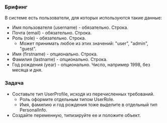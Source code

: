 ### Брифинг

В системе есть пользователи, для которых используются такие данные:

* Имя пользователя (username) - обязательно. Строка.
* Почта (email) - обязательно. Строка.
* Роль (role) - обязательно. Строка.
  * Может принимать любое из этих значений: "user", "admin", "guest".
* Имя (firstname) - опционально. Строка.
* Фамилия (lastname) - опционально. Строка.
* Год рождения (year) - опционально. Число, например 1998, без месяца и дня.

### Задача

* Составьте тип UserProfile, исходя из перечисленных требований.
  * Роль оформите отдельным типом UserRole.
  * Имя, фамилию и год рождения тоже выделите в отдельный тип PersonalInfo.
* Создайте переменную, типизируйте ее и положите объект.
